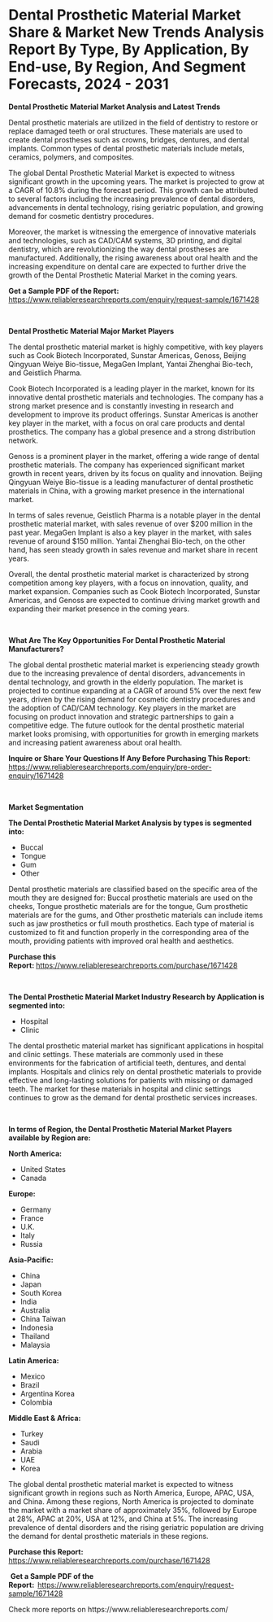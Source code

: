 <p><h1>Dental Prosthetic Material Market Share & Market New Trends Analysis Report By Type, By Application, By End-use, By Region, And Segment Forecasts, 2024 - 2031</h1></p><p><strong>Dental Prosthetic Material Market Analysis and Latest Trends</strong></p>
<p><p>Dental prosthetic materials are utilized in the field of dentistry to restore or replace damaged teeth or oral structures. These materials are used to create dental prostheses such as crowns, bridges, dentures, and dental implants. Common types of dental prosthetic materials include metals, ceramics, polymers, and composites.</p><p>The global Dental Prosthetic Material Market is expected to witness significant growth in the upcoming years. The market is projected to grow at a CAGR of 10.8% during the forecast period. This growth can be attributed to several factors including the increasing prevalence of dental disorders, advancements in dental technology, rising geriatric population, and growing demand for cosmetic dentistry procedures.</p><p>Moreover, the market is witnessing the emergence of innovative materials and technologies, such as CAD/CAM systems, 3D printing, and digital dentistry, which are revolutionizing the way dental prostheses are manufactured. Additionally, the rising awareness about oral health and the increasing expenditure on dental care are expected to further drive the growth of the Dental Prosthetic Material Market in the coming years.</p></p>
<p><strong>Get a Sample PDF of the Report:&nbsp;</strong> <a href="https://www.reliableresearchreports.com/enquiry/request-sample/1671428">https://www.reliableresearchreports.com/enquiry/request-sample/1671428</a></p>
<p>&nbsp;</p>
<p><strong>Dental Prosthetic Material Major Market Players</strong></p>
<p><p>The dental prosthetic material market is highly competitive, with key players such as Cook Biotech Incorporated, Sunstar Americas, Genoss, Beijing Qingyuan Weiye Bio-tissue, MegaGen Implant, Yantai Zhenghai Bio-tech, and Geistlich Pharma. </p><p>Cook Biotech Incorporated is a leading player in the market, known for its innovative dental prosthetic materials and technologies. The company has a strong market presence and is constantly investing in research and development to improve its product offerings. Sunstar Americas is another key player in the market, with a focus on oral care products and dental prosthetics. The company has a global presence and a strong distribution network.</p><p>Genoss is a prominent player in the market, offering a wide range of dental prosthetic materials. The company has experienced significant market growth in recent years, driven by its focus on quality and innovation. Beijing Qingyuan Weiye Bio-tissue is a leading manufacturer of dental prosthetic materials in China, with a growing market presence in the international market.</p><p>In terms of sales revenue, Geistlich Pharma is a notable player in the dental prosthetic material market, with sales revenue of over $200 million in the past year. MegaGen Implant is also a key player in the market, with sales revenue of around $150 million. Yantai Zhenghai Bio-tech, on the other hand, has seen steady growth in sales revenue and market share in recent years.</p><p>Overall, the dental prosthetic material market is characterized by strong competition among key players, with a focus on innovation, quality, and market expansion. Companies such as Cook Biotech Incorporated, Sunstar Americas, and Genoss are expected to continue driving market growth and expanding their market presence in the coming years.</p></p>
<p>&nbsp;</p>
<p><strong>What Are The Key Opportunities For Dental Prosthetic Material Manufacturers?</strong></p>
<p><p>The global dental prosthetic material market is experiencing steady growth due to the increasing prevalence of dental disorders, advancements in dental technology, and growth in the elderly population. The market is projected to continue expanding at a CAGR of around 5% over the next few years, driven by the rising demand for cosmetic dentistry procedures and the adoption of CAD/CAM technology. Key players in the market are focusing on product innovation and strategic partnerships to gain a competitive edge. The future outlook for the dental prosthetic material market looks promising, with opportunities for growth in emerging markets and increasing patient awareness about oral health.</p></p>
<p><strong>Inquire or Share Your Questions If Any Before Purchasing This Report:</strong> <a href="https://www.reliableresearchreports.com/enquiry/pre-order-enquiry/1671428">https://www.reliableresearchreports.com/enquiry/pre-order-enquiry/1671428</a></p>
<p>&nbsp;</p>
<p><strong>Market Segmentation</strong></p>
<p><strong>The Dental Prosthetic Material Market Analysis by types is segmented into:</strong></p>
<p><ul><li>Buccal</li><li>Tongue</li><li>Gum</li><li>Other</li></ul></p>
<p><p>Dental prosthetic materials are classified based on the specific area of the mouth they are designed for: Buccal prosthetic materials are used on the cheeks, Tongue prosthetic materials are for the tongue, Gum prosthetic materials are for the gums, and Other prosthetic materials can include items such as jaw prosthetics or full mouth prosthetics. Each type of material is customized to fit and function properly in the corresponding area of the mouth, providing patients with improved oral health and aesthetics.</p></p>
<p><strong>Purchase this Report:&nbsp;</strong><a href="https://www.reliableresearchreports.com/purchase/1671428">https://www.reliableresearchreports.com/purchase/1671428</a></p>
<p>&nbsp;</p>
<p><strong>The Dental Prosthetic Material Market Industry Research by Application is segmented into:</strong></p>
<p><ul><li>Hospital</li><li>Clinic</li></ul></p>
<p><p>The dental prosthetic material market has significant applications in hospital and clinic settings. These materials are commonly used in these environments for the fabrication of artificial teeth, dentures, and dental implants. Hospitals and clinics rely on dental prosthetic materials to provide effective and long-lasting solutions for patients with missing or damaged teeth. The market for these materials in hospital and clinic settings continues to grow as the demand for dental prosthetic services increases.</p></p>
<p>&nbsp;</p>
<p><strong>In terms of Region, the Dental Prosthetic Material Market Players available by Region are:</strong></p>
<p>
    <p> <strong> North America: </strong>
        <ul>
            <li>United States</li>
            <li>Canada</li>
        </ul>
        </p> 
    <p> <strong> Europe: </strong>
        <ul>
            <li>Germany</li>
            <li>France</li>
            <li>U.K.</li>
            <li>Italy</li>
            <li>Russia</li>
        </ul>
        </p> 
    <p> <strong> Asia-Pacific: </strong>
        <ul>
            <li>China</li>
            <li>Japan</li>
            <li>South Korea</li>
            <li>India</li>
            <li>Australia</li>
            <li>China Taiwan</li>
            <li>Indonesia</li>
            <li>Thailand</li>
            <li>Malaysia</li>
        </ul>
        </p> 
    <p> <strong> Latin America: </strong>
        <ul>
            <li>Mexico</li>
            <li>Brazil</li>
            <li>Argentina Korea</li>
            <li>Colombia</li>
        </ul>
        </p> 
    <p> <strong> Middle East & Africa: </strong>
        <ul>
            <li>Turkey</li>
            <li>Saudi</li>
            <li>Arabia</li>
            <li>UAE</li>
            <li>Korea</li>
        </ul>
    </p>
    </p>
<p><p>The global dental prosthetic material market is expected to witness significant growth in regions such as North America, Europe, APAC, USA, and China. Among these regions, North America is projected to dominate the market with a market share of approximately 35%, followed by Europe at 28%, APAC at 20%, USA at 12%, and China at 5%. The increasing prevalence of dental disorders and the rising geriatric population are driving the demand for dental prosthetic materials in these regions.</p></p>
<p><strong>Purchase this Report: </strong><a href="https://www.reliableresearchreports.com/purchase/1671428">https://www.reliableresearchreports.com/purchase/1671428</a></p>
<p>&nbsp;<strong>Get a Sample PDF of the Report:&nbsp;&nbsp;</strong><a href="https://www.reliableresearchreports.com/enquiry/request-sample/1671428">https://www.reliableresearchreports.com/enquiry/request-sample/1671428</a></p>
<p><strong></strong></p>
<p>Check more reports on https://www.reliableresearchreports.com/</p>